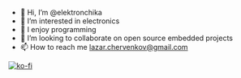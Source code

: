 - 👋 Hi, I’m @elektronchika
- 👀 I’m interested in electronics
- 🌱 I enjoy programming
- 💞️ I’m looking to collaborate on open source embedded projects
- 📫 How to reach me lazar.chervenkov@gmail.com

[![ko-fi](https://ko-fi.com/img/githubbutton_sm.svg)](https://ko-fi.com/P5P51395E0)

<!---
elektronchika/elektronchika is a ✨ special ✨ repository because its `README.md` (this file) appears on your GitHub profile.
You can click the Preview link to take a look at your changes.
--->
